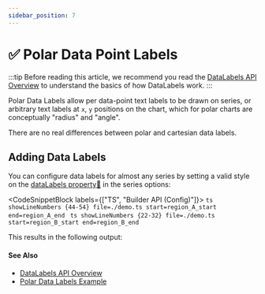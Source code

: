 ```yaml
---
sidebar_position: 7
---
```


# ✅ Polar Data Point Labels

:::tip
Before reading this article, we recommend you read the [DataLabels API Overview](/docs/2d-charts/chart-types/data-point-labels/data-labels-api-overview) to understand the basics of how DataLabels work.
:::

Polar Data Labels allow per data-point text labels to be drawn on series, or arbitrary text labels at `x`, `y` positions on the chart, which for polar charts are conceptually "radius" and "angle". 

There are no real differences between polar and cartesian data labels.

## Adding Data Labels

You can configure data labels for almost any series by setting a valid style on the [dataLabels property:blue_book:](https://www.scichart.com/documentation/js/current/typedoc/interfaces/ibaselinerenderableseriesoptions.html#datalabels) in the series options:

<CodeSnippetBlock labels={["TS", "Builder API (Config)"]}>
    ```ts showLineNumbers {44-54} file=./demo.ts start=region_A_start end=region_A_end
    ```
    ```ts showLineNumbers {22-32} file=./demo.ts start=region_B_start end=region_B_end
    ```
</CodeSnippetBlock>

This results in the following output:

<LiveDocSnippet />

#### See Also

- [DataLabels API Overview](/docs/2d-charts/chart-types/data-point-labels/data-labels-api-overview)
- [Polar Data Labels Example](http://stagingdemo2.scichart.com/demo/iframe/polar-line-chart)